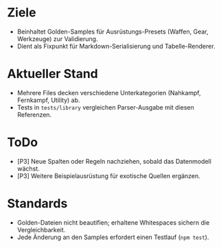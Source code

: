 # Ziele
- Beinhaltet Golden-Samples für Ausrüstungs-Presets (Waffen, Gear, Werkzeuge) zur Validierung.
- Dient als Fixpunkt für Markdown-Serialisierung und Tabelle-Renderer.

# Aktueller Stand
- Mehrere Files decken verschiedene Unterkategorien (Nahkampf, Fernkampf, Utility) ab.
- Tests in `tests/library` vergleichen Parser-Ausgabe mit diesen Referenzen.

# ToDo
- [P3] Neue Spalten oder Regeln nachziehen, sobald das Datenmodell wächst.
- [P3] Weitere Beispielausrüstung für exotische Quellen ergänzen.

# Standards
- Golden-Dateien nicht beautifien; erhaltene Whitespaces sichern die Vergleichbarkeit.
- Jede Änderung an den Samples erfordert einen Testlauf (`npm test`).
